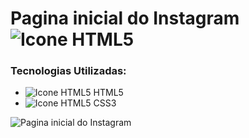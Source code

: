 # Pagina inicial do Instagram ![Icone HTML5](https://i.imgur.com/gWsSQUB.png)

### Tecnologias Utilizadas:
 - ![Icone HTML5](https://i.imgur.com/1uU0UOw.png) HTML5
 - ![Icone HTML5](https://i.imgur.com/UHlZDyc.png) CSS3



![Pagina inicial do Instagram](https://i.imgur.com/FN4mfW2.png)
